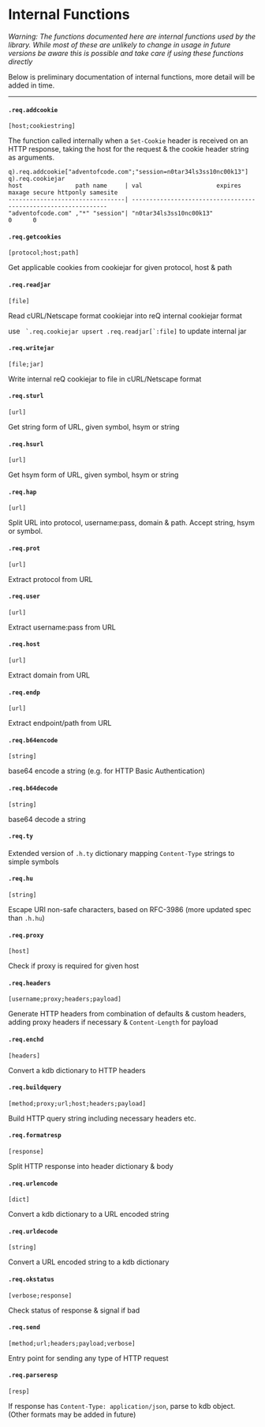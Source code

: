 # Internal Functions

*Warning: The functions documented here are internal functions used by the
library. While most of these are unlikely to change in usage in future versions
be aware this is possible and take care if using these functions directly*

Below is preliminary documentation of internal functions, more detail will be
added in time.

---

#### `.req.addcookie`
`[host;cookiestring]`

The function called internally when a `Set-Cookie` header is received on an
HTTP response, taking the host for the request & the cookie header string as
arguments.

```
q).req.addcookie["adventofcode.com";"session=n0tar34ls3ss10nc00k13"]
q).req.cookiejar
host               path name     | val                     expires maxage secure httponly samesite
---------------------------------| ---------------------------------------------------------------
"adventofcode.com" ,"*" "session"| "n0tar34ls3ss10nc00k13"                0      0
```

#### `.req.getcookies`
`[protocol;host;path]`

Get applicable cookies from cookiejar for given protocol, host & path

#### `.req.readjar`
`[file]`

Read cURL/Netscape format cookiejar into reQ internal cookiejar format

use `` `.req.cookiejar upsert .req.readjar[`:file]`` to update internal jar

#### `.req.writejar`
`[file;jar]`

Write internal reQ cookiejar to file in cURL/Netscape format

#### `.req.sturl`
`[url]`

Get string form of URL, given symbol, hsym or string

#### `.req.hsurl`
`[url]`

Get hsym form of URL, given symbol, hsym or string

#### `.req.hap`
`[url]`

Split URL into protocol, username:pass, domain & path. Accept string, hsym or
symbol.

#### `.req.prot`
`[url]`

Extract protocol from URL

#### `.req.user`
`[url]`

Extract username:pass from URL

#### `.req.host`
`[url]`

Extract domain from URL

#### `.req.endp`
`[url]`

Extract endpoint/path from URL

#### `.req.b64encode`
`[string]`

base64 encode a string (e.g. for HTTP Basic Authentication)

#### `.req.b64decode`
`[string]`

base64 decode a string

#### `.req.ty`

Extended version of `.h.ty` dictionary mapping `Content-Type` strings to
simple symbols

#### `.req.hu`
`[string]`

Escape URI non-safe characters, based on RFC-3986 (more updated spec than `.h.hu`)

#### `.req.proxy`
`[host]`

Check if proxy is required for given host

#### `.req.headers`
`[username;proxy;headers;payload]`

Generate HTTP headers from combination of defaults & custom headers, adding
proxy headers if necessary & `Content-Length` for payload

#### `.req.enchd`
`[headers]`

Convert a kdb dictionary to HTTP headers

#### `.req.buildquery`
`[method;proxy;url;host;headers;payload]`

Build HTTP query string including necessary headers etc.

#### `.req.formatresp`
`[response]`

Split HTTP response into header dictionary & body

#### `.req.urlencode`
`[dict]`

Convert a kdb dictionary to a URL encoded string

#### `.req.urldecode`
`[string]`

Convert a URL encoded string to a kdb dictionary

#### `.req.okstatus`
`[verbose;response]`

Check status of response & signal if bad

#### `.req.send`
`[method;url;headers;payload;verbose]`

Entry point for sending any type of HTTP request

#### `.req.parseresp`
`[resp]`

If response has `Content-Type: application/json`, parse to kdb object. (Other
formats may be added in future)